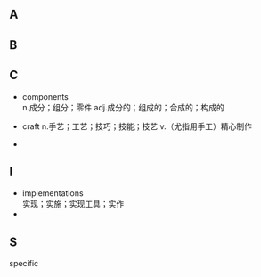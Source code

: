 ## A
## B
## C
+ components  
n.成分；组分；零件
adj.成分的；组成的；合成的；构成的

+ craft
n.手艺；工艺；技巧；技能；技艺
v.（尤指用手工）精心制作
+ 

## I
+ implementations  
实现；实施；实现工具；实作
+ 


## S
specific

## 
